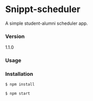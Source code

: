 # Snippt-scheduler
A simple student-alumni scheduler app.
### Version
1.1.0

### Usage


### Installation

```sh
$ npm install
```

```sh
$ npm start
```
